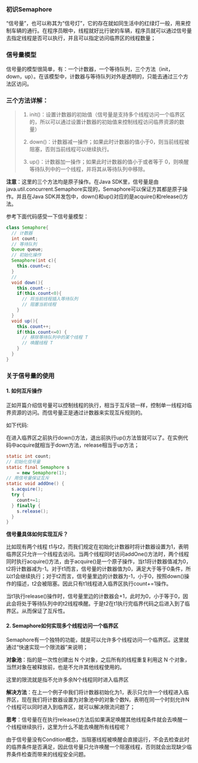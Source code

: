 ### 初识Semaphore
“信号量”，也可以称其为“信号灯”，它的存在就如同生活中的红绿灯一般，用来控制车辆的通行。在程序员眼中，线程就好比行驶的车辆，程序员就可以通过信号量去指定线程是否可以执行，并且可以指定访问临界区的线程数量；
### 信号量模型
信号量的模型很简单，有：一个计数器，一个等待队列，三个方法（init，down，up）。在该模型中，计数器与等待队列对外是透明的，只能去通过三个方法区访问。
### 三个方法详解：
> 1. init()：设置计数器的初始值（信号量是支持多个线程访问一个临界区的，所以可以通过设置计数器的初始值来控制线程访问临界资源的数量）
> 
> 2. down()：计数器减一操作；如果此时计数器的值小于0，则当前线程被阻塞，否则当前线程可以继续执行。
> 
> 3. up()：计数器加一操作；如果此时计数器的值小于或者等于 0，则唤醒等待队列中的一个线程，并将其从等待队列中移除。

**注意**：这里的三个方法均是原子操作。在Java SDK里，信号量是由java.util.concurrent.Semaphore实现的，Semaphore可以保证方其都是原子操作。并且在Java SDK并发包中，down()和up()对应的是acquire()和release()方法。

参考下面代码感受一下信号量模型：
```java
class Semaphore{
  // 计数器
  int count;
  // 等待队列
  Queue queue;
  // 初始化操作
  Semaphore(int c){
    this.count=c;
  }
  // 
  void down(){
    this.count--;
    if(this.count<0){
      // 将当前线程插入等待队列
      // 阻塞当前线程
    }
  }
  void up(){
    this.count++;
    if(this.count<=0) {
      // 移除等待队列中的某个线程 T
      // 唤醒线程 T
    }
  }
}
```
### 关于信号量的使用
#### 1. 如何互斥操作
正如开篇介绍信号量可以控制线程的执行，相当于互斥锁一样，控制单一线程对临界资源的访问。而信号量正是通过计数器来实现互斥规则的。

如下代码:

在进入临界区之前执行down()方法，退出前执行up()方法皆就可以了。在实例代码中acquire就相当于down方法，release相当于up方法；
```java
static int count;
// 初始化信号量
static final Semaphore s 
    = new Semaphore(1);
// 用信号量保证互斥    
static void addOne() {
  s.acquire();
  try {
    count+=1;
  } finally {
    s.release();
  }
}
```
**信号量具体如何实现互斥？**

比如现有两个线程 t1与t2，而我们规定在初始化计数器时将计数器设置为1，表明临界区只允许一个线程去访问。当两个线程同时访问addOne()方法时，两个线程同时执行acquire()方法，由于acquire()是一个原子操作，当t1将计数器值减为0，t2将计数器减为-1。对于t1而言，信号量的计数器值为0，满足大于等于0条件，所以t1会继续执行；对于t2而言，信号量里边的计数器为-1，小于0，按照down()操作的描述，t2会被阻塞。因此只有t1线程进入临界区执行count+=1操作。

当t1执行release()操作时，信号量里边的计数器会+1，此时为0，小于等于0，因此会将处于等待队列中的t2线程唤醒。于是t2在t1执行完临界代码之后进入到了临界区。从而保证了互斥性。
#### 2. Semaphore如何实现多个线程访问一个临界区
Semaphore有一个独特的功能，就是可以允许多个线程访问一个临界区。这里就通过“快速实现一个限流器”来说明；

**对象池**：指的是一次性创建出 N 个对象，之后所有的线程重复利用这 N 个对象，当然对象在被释放前，也是不允许其他线程使用的。

这里的限流就是指不允许多余N个线程同时进入临界区

**解决方法**：在上一个例子中我们将计数器初始化为1，表示只允许一个线程进入临界区，现在我们将计数器设置为对象池中的对象个数N，表明在同一个时刻允许N个线程可以同时进入到临界区，就可以解决限流问题了；

**思考**：信号量在在执行release()方法后如果满足唤醒其他线程条件就会去唤醒一个线程继续执行，这里为什么不能去唤醒所有线程呢？

由于信号量没有Condition概念，当阻塞线程被唤醒会直接运行，不会去检查此时的临界条件是否满足，因此信号量只允许唤醒一个阻塞线程，否则就会出现缺少临界条件检查而带来的线程安全问题。
